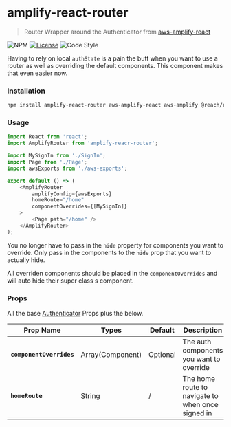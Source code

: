 # amplify-react-router
> Router Wrapper around the Authenticator from [aws-amplify-react](https://github.com/aws-amplify/amplify-js/tree/master/packages/aws-amplify-react/src/Auth)

![NPM](https://img.shields.io/badge/npm-v1.0.12-blue.svg) [![License](https://img.shields.io/badge/license-MIT-blue.svg)](http://opensource.org/licenses/MIT)
![Code Style](https://camo.githubusercontent.com/c83b8df34339bd302b7fd3fbb631f99ba25f87f8/68747470733a2f2f696d672e736869656c64732e696f2f62616467652f636f64655f7374796c652d70726574746965722d6666363962342e737667)

Having to rely on local `authState` is a pain the butt when you want to use a router as well as overriding the default components. This component makes that even easier now.

### Installation
```bash
npm install amplify-react-router aws-amplify-react aws-amplify @reach/router --save
```

### Usage
```javascript
import React from 'react';
import AmplifyRouter from 'amplify-reacr-router';

import MySignIn from './SignIn';
import Page from './Page';
import awsExports from './aws-exports';

export default () => (
    <AmplifyRouter
        amplifyConfig={awsExports}
        homeRoute="/home"
        componentOverrides={[MySignIn]}
    >
        <Page path="/home" />
    </AmplifyRouter>
);

```

You no longer have to pass in the `hide` property for components you want to override. Only pass in the components to the `hide` prop that you want to actually hide.

All overriden components should be placed in the `componentOverrides` and will auto hide their super class
s component.


### Props
All the base [Authenticator](https://aws-amplify.github.io/docs/js/authentication) Props plus the below.

| Prop Name | Types | Default | Description |
| --- | --- | --- | --- | 
|**`componentOverrides`**| Array(Component)| Optional | The auth components you want to override |
|**`homeRoute`**| String | / | The home route to navigate to when once signed in 